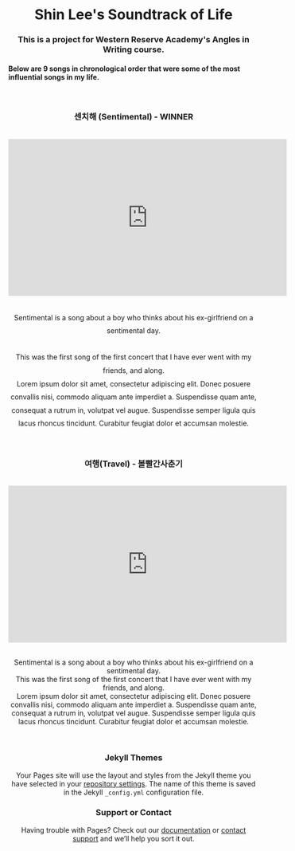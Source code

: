 <style>#sidebar{display:none}</style>
<style>#repo-owner{display:inline}</style>
<style>h1{text-align:center}</style>
<style>h2{text-align:center}</style>
<style>h3{text-align:center}</style>
<style>p{text-align:center}</style>
<style>iframe{text-align:center}</style>

<h1> Shin Lee's Soundtrack of Life</h1>

<p><h3>This is a project for Western Reserve Academy's Angles in Writing course.<br/></h3>
<h4>Below are 9 songs in chronological order that were some of the most influential songs in my life.</h4></p>

<br/>

<h3> 센치해 (Sentimental) - WINNER<br/></h3>

<br/>

<center><iframe width="560" height="315" src="https://www.youtube.com/embed/glfJfcfqBHY" title="YouTube video player" frameborder="0" allow="accelerometer; autoplay; clipboard-write; encrypted-media; gyroscope; picture-in-picture" allowfullscreen></iframe></center>

<br/>

<p style="line-height: 1.9">Sentimental is a song about a boy who thinks about his ex-girlfriend on a sentimental day.<br/><br/>
This was the first song of the first concert that I have ever went with my friends, and along.<br/>
Lorem ipsum dolor sit amet, consectetur adipiscing elit. Donec posuere convallis nisi, commodo aliquam ante imperdiet a. Suspendisse quam ante, consequat a rutrum in, volutpat vel augue. Suspendisse semper ligula quis lacus rhoncus tincidunt. Curabitur feugiat dolor et accumsan molestie.<br/></p>

<br/>

<h3> 여행(Travel) - 볼빨간사춘기<br/></h3>

<br/>

<center><iframe width="560" height="315" src="https://www.youtube.com/embed/qKkp-47stm0" title="YouTube video player" frameborder="0" allow="accelerometer; autoplay; clipboard-write; encrypted-media; gyroscope; picture-in-picture" allowfullscreen></iframe></center>

<br/>

<p>Sentimental is a song about a boy who thinks about his ex-girlfriend on a sentimental day.<br/>
This was the first song of the first concert that I have ever went with my friends, and along.<br/>
Lorem ipsum dolor sit amet, consectetur adipiscing elit. Donec posuere convallis nisi, commodo aliquam ante imperdiet a. Suspendisse quam ante, consequat a rutrum in, volutpat vel augue. Suspendisse semper ligula quis lacus rhoncus tincidunt. Curabitur feugiat dolor et accumsan molestie.<br/></p>

<br/>






### Jekyll Themes

Your Pages site will use the layout and styles from the Jekyll theme you have selected in your [repository settings](https://github.com/dz2701/Soundtrack_of_life/settings/pages). The name of this theme is saved in the Jekyll `_config.yml` configuration file.

### Support or Contact

Having trouble with Pages? Check out our [documentation](https://docs.github.com/categories/github-pages-basics/) or [contact support](https://support.github.com/contact) and we’ll help you sort it out.

